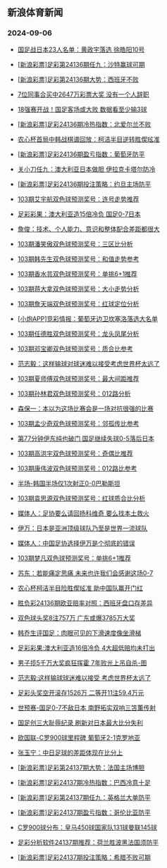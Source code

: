 ## 新浪体育新闻 
### 2024-09-06

+ [国足战日本23人名单：黄政宇落选 徐皓阳10号](https://sports.sina.com.cn/china/national/2024-09-05/doc-incnatrq5762610.shtml)

+ [[新浪彩票]足彩第24136期任九：沙特赢球可期](https://sports.sina.com.cn/l/2024-09-05/doc-incnaatr8753609.shtml)

+ [[新浪彩票]足彩第24136期大势：西班牙不败](https://sports.sina.com.cn/l/2024-09-05/doc-incnaatu9183925.shtml)

+ [7位同事合买中2647万彩票大奖 没有一个人辞职](https://sports.sina.com.cn/l/2024-09-05/doc-incnaatr8759163.shtml)

+ [18强赛开战！国足客场或大败 数据看至少输3球](https://sports.sina.com.cn/l/2024-09-05/doc-incmyqsn9672439.shtml)

+ [[新浪彩票]足彩24136期冷热指数：北爱尔兰不败](https://sports.sina.com.cn/l/2024-09-05/doc-incnaatt5534135.shtml)

+ [农心杯首局中韩战棋谱回放：柯洁半目逆转胜偰玹准](https://sports.sina.com.cn/go/2024-09-05/doc-incnatrm5302298.shtml)

+ [[新浪彩票]足彩24136期盈亏指数：葡萄牙防平](https://sports.sina.com.cn/l/2024-09-05/doc-incnaatr8755193.shtml)

+ [关小刀任九：澳大利亚日本做胆 伊拉克卡塔尔防冷](https://sports.sina.com.cn/l/2024-09-05/doc-incnatrn9017477.shtml)

+ [[新浪彩票]足彩24136期投注策略：约旦主场防平](https://sports.sina.com.cn/l/2024-09-05/doc-incnaatu9186026.shtml)

+ [103期艾宇航双色球预测奖号：连号走势推荐](https://sports.sina.com.cn/l/2024-09-05/doc-incnapis5821637.shtml)

+ [足彩彩果：澳大利亚造15倍冷负 国足0-7日本](https://sports.sina.com.cn/l/2024-09-05/doc-incncknz8346547.shtml)

+ [詹俊：技术、个人能力、意识和整体配合差距都很大](https://sports.sina.com.cn/china/national/2024-09-05/doc-incncknz8321269.shtml)

+ [103期潘笑傲双色球预测奖号：三区比分析](https://sports.sina.com.cn/l/2024-09-05/doc-incnapiq9064462.shtml)

+ [103期韩先生双色球预测奖号：和值走势参考](https://sports.sina.com.cn/l/2024-09-05/doc-incnatrn9037538.shtml)

+ [103期香水芸双色球预测奖号：单挑6+1推荐](https://sports.sina.com.cn/l/2024-09-05/doc-incnapis5818831.shtml)

+ [103期蒋大拿双色球预测奖号：大小走势分析](https://sports.sina.com.cn/l/2024-09-05/doc-incnahzs9149715.shtml)

+ [103期詹天端双色球预测奖号：红球定位分析](https://sports.sina.com.cn/l/2024-09-05/doc-incnatrm5340259.shtml)

+ [[小炮APP]竞彩情报：葡萄牙边卫坎塞洛落选大名单](https://sports.sina.com.cn/l/2024-09-05/doc-incnahzs9141374.shtml)

+ [103期任德胜双色球预测奖号：龙头凤尾分析](https://sports.sina.com.cn/l/2024-09-05/doc-incnatrm5338937.shtml)

+ [103期邓宝卿双色球预测奖号：质合比参考](https://sports.sina.com.cn/l/2024-09-05/doc-incnapim8614438.shtml)

+ [范志毅：这样输球对球迷难以接受考虑世界杯太远了](https://sports.sina.com.cn/china/national/2024-09-05/doc-incncquz5009615.shtml)

+ [103期夏师傅双色球预测奖号：最大间距推荐](https://sports.sina.com.cn/l/2024-09-05/doc-incnatrm5339879.shtml)

+ [103期孙林君双色球预测奖号：012路分析](https://sports.sina.com.cn/l/2024-09-05/doc-incnatrn9037111.shtml)

+ [森保一：本以为这场比赛会是一场对抗很强的比赛](https://sports.sina.com.cn/china/asia/2024-09-05/doc-incncqux8234867.shtml)

+ [103期孟少奇双色球预测奖号：邻孤传比参考](https://sports.sina.com.cn/l/2024-09-05/doc-incnatrm5339624.shtml)

+ [第77分钟伊东纯也破门 国足继续失球0-5落后日本](https://sports.sina.com.cn/china/national/2024-09-05/doc-incncknz8331295.shtml)

+ [103期高洪宇双色球预测奖号：奇偶比推荐](https://sports.sina.com.cn/l/2024-09-05/doc-incnatrq5792534.shtml)

+ [103期康伟波双色球预测奖号：012路比参考](https://sports.sina.com.cn/l/2024-09-05/doc-incnapiq9066687.shtml)

+ [半场-韩国半场仅1次射正0-0巴勒斯坦](https://sports.sina.com.cn/china/asia/2024-09-05/doc-incnckpe8827516.shtml)

+ [103期袁思源双色球预测奖号：红球质合比分析](https://sports.sina.com.cn/l/2024-09-05/doc-incnatrq5794073.shtml)

+ [媒体人：足协要么请回扬科维奇 要么找本土救火](https://sports.sina.com.cn/china/national/2024-09-05/doc-incnckpe8851315.shtml)

+ [伊万：日本是亚洲顶级球队乃至是世界一流球队](https://sports.sina.com.cn/china/national/2024-09-05/doc-incnckpc5138590.shtml)

+ [媒体人：中国足协选择伊万是个彻底的错误](https://sports.sina.com.cn/china/national/2024-09-05/doc-incnckpc5107834.shtml)

+ [103期梦凡双色球预测奖号：单挑6+1推荐](https://sports.sina.com.cn/l/2024-09-05/doc-incnahzp8711681.shtml)

+ [苏东：若能痛定思痛 未来也许我们会感谢这场0-7](https://sports.sina.com.cn/china/national/2024-09-05/doc-incnckpc5139785.shtml)

+ [农心杯柯洁半目险胜偰玹准 助中国队赢开门红](https://sports.sina.com.cn/go/2024-09-05/doc-incnceff5175354.shtml)

+ [胜负彩24136期欧亚赔率对照：西班牙盘口存差异](https://sports.sina.com.cn/l/2024-09-05/doc-incnahzu5881812.shtml)

+ [双色球头奖8注757万 广东或爆3785万大奖](https://sports.sina.com.cn/l/2024-09-05/doc-incnckph5636260.shtml)

+ [韩乔生评国足：肉眼可见的下滑速度像坐滑梯](https://sports.sina.com.cn/china/national/2024-09-05/doc-incnckpc5116792.shtml)

+ [足彩彩果:澳大利亚造16倍冷负 4大超低赔均未打出](https://sports.sina.com.cn/l/2024-09-05/doc-incncknz8346547.shtml)

+ [男子揽5千万大奖疯狂挥霍 7年败光上吊自杀-图](https://sports.sina.com.cn/l/2024-09-06/doc-incnemyu5074428.shtml)

+ [范志毅:这样输球球迷难以接受 考虑世界杯太远了](https://sports.sina.com.cn/china/national/2024-09-05/doc-incncquz5009615.shtml)

+ [足彩头奖空开滚存1526万 二等开11注59.4万元](https://sports.sina.com.cn/l/2024-09-05/doc-incncknz8346547.shtml)

+ [世预赛-国足0-7不敌日本 南野拓实双响三笘薫传射](https://sports.sina.com.cn/china/national/2024-09-05/doc-incnckpc5109409.shtml)

+ [国足创三大耻辱纪录 刷新对日本最大比分失利](https://sports.sina.com.cn/china/national/2024-09-05/doc-incnckpc5112668.shtml)

+ [欧国联-C罗900球里程碑 葡萄牙2-1克罗地亚](https://sports.sina.com.cn/g/pl/2024-09-06/doc-incnemyu5078508.shtml)

+ [张玉宁：中日足球的差距体现在比分上](https://sports.sina.com.cn/china/national/2024-09-05/doc-incnckpe8850200.shtml)

+ [[新浪彩票]足彩第24137期大势：法国主场博胆](https://sports.sina.com.cn/l/2024-09-06/doc-incnemyw4939249.shtml)

+ [[新浪彩票]足彩24137期冷热指数：巴西冷意十足](https://sports.sina.com.cn/l/2024-09-06/doc-incnemyy1719617.shtml)

+ [[新浪彩票]足彩第24137期任九：英格兰大单防平](https://sports.sina.com.cn/l/2024-09-06/doc-incnemys8326408.shtml)

+ [[新浪彩票]足彩24137期盈亏指数：哥伦比亚防平](https://sports.sina.com.cn/l/2024-09-06/doc-incnemyy1718941.shtml)

+ [C罗900球分布：皇马450球国家队131球曼联145球](https://sports.sina.com.cn/g/pl/2024-09-06/doc-incnemyu5079449.shtml)

+ [足彩分析软件24137期推荐：荷兰胜波黑法国须防平](https://sports.sina.com.cn/l/2024-09-06/doc-incnemys8328214.shtml)

+ [[新浪彩票]足彩24137期投注策略：希腊不败可期](https://sports.sina.com.cn/l/2024-09-06/doc-incnemys8326680.shtml)

